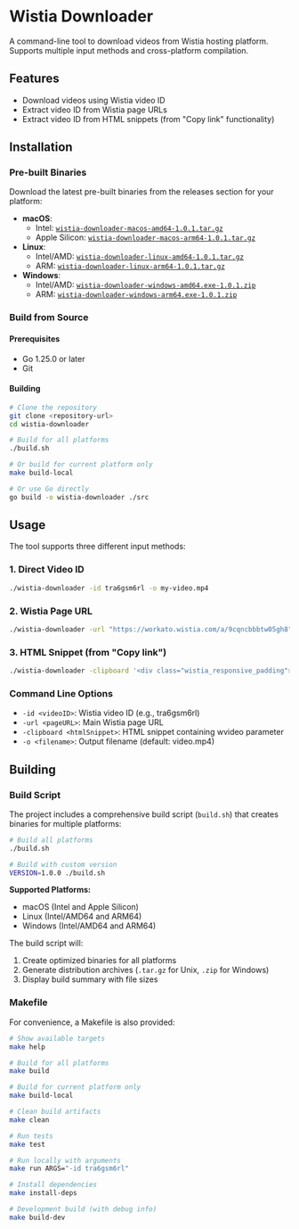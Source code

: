 # Wistia Downloader

A command-line tool to download videos from Wistia hosting platform. Supports multiple input methods and cross-platform compilation.

## Features

- Download videos using Wistia video ID
- Extract video ID from Wistia page URLs
- Extract video ID from HTML snippets (from "Copy link" functionality)

## Installation

### Pre-built Binaries

Download the latest pre-built binaries from the releases section for your platform:

- **macOS**: 
  - Intel: [`wistia-downloader-macos-amd64-1.0.1.tar.gz`](build/wistia-downloader-macos-amd64-1.0.1.tar.gz)
  - Apple Silicon: [`wistia-downloader-macos-arm64-1.0.1.tar.gz`](build/wistia-downloader-macos-arm64-1.0.1.tar.gz)
- **Linux**: 
  - Intel/AMD: [`wistia-downloader-linux-amd64-1.0.1.tar.gz`](build/wistia-downloader-linux-amd64-1.0.1.tar.gz)
  - ARM: [`wistia-downloader-linux-arm64-1.0.1.tar.gz`](build/wistia-downloader-linux-arm64-1.0.1.tar.gz)
- **Windows**: 
  - Intel/AMD: [`wistia-downloader-windows-amd64.exe-1.0.1.zip`](build/wistia-downloader-windows-amd64.exe-1.0.1.zip)
  - ARM: [`wistia-downloader-windows-arm64.exe-1.0.1.zip`](build/wistia-downloader-windows-arm64.exe-1.0.1.zip)

### Build from Source

#### Prerequisites

- Go 1.25.0 or later
- Git

#### Building

```bash
# Clone the repository
git clone <repository-url>
cd wistia-downloader

# Build for all platforms
./build.sh

# Or build for current platform only
make build-local

# Or use Go directly
go build -o wistia-downloader ./src
```

## Usage

The tool supports three different input methods:

### 1. Direct Video ID

```bash
./wistia-downloader -id tra6gsm6rl -o my-video.mp4
```

### 2. Wistia Page URL

```bash
./wistia-downloader -url "https://workato.wistia.com/a/9cqncbbbtw05gh8" -o my-video.mp4
```

### 3. HTML Snippet (from "Copy link")

```bash
./wistia-downloader -clipboard '<div class="wistia_responsive_padding">...' -o my-video.mp4
```

### Command Line Options

- `-id <videoID>`: Wistia video ID (e.g., tra6gsm6rl)
- `-url <pageURL>`: Main Wistia page URL
- `-clipboard <htmlSnippet>`: HTML snippet containing wvideo parameter
- `-o <filename>`: Output filename (default: video.mp4)

## Building

### Build Script

The project includes a comprehensive build script (`build.sh`) that creates binaries for multiple platforms:

```bash
# Build all platforms
./build.sh

# Build with custom version
VERSION=1.0.0 ./build.sh
```

**Supported Platforms:**
- macOS (Intel and Apple Silicon)
- Linux (Intel/AMD64 and ARM64)
- Windows (Intel/AMD64 and ARM64)

The build script will:
1. Create optimized binaries for all platforms
2. Generate distribution archives (`.tar.gz` for Unix, `.zip` for Windows)
3. Display build summary with file sizes

### Makefile

For convenience, a Makefile is also provided:

```bash
# Show available targets
make help

# Build for all platforms
make build

# Build for current platform only
make build-local

# Clean build artifacts
make clean

# Run tests
make test

# Run locally with arguments
make run ARGS="-id tra6gsm6rl"

# Install dependencies
make install-deps

# Development build (with debug info)
make build-dev
```
